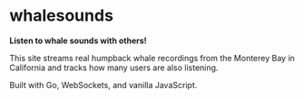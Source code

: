 # whalesounds

__Listen to whale sounds with others!__

This site streams real humpback whale recordings from the Monterey Bay in California and tracks how many users are also listening. 

Built with Go, WebSockets, and vanilla JavaScript.